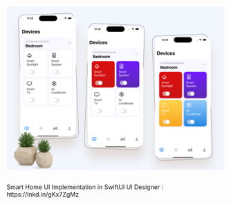<p align="center">
  <img width="700" align="center" src="https://github.com/kambizvb6/SmartHome/blob/main/Smart-Device.png"/>
</p>

<br>
Smart Home UI Implementation in SwiftUI
UI Designer : https://lnkd.in/gKx7ZgMz
